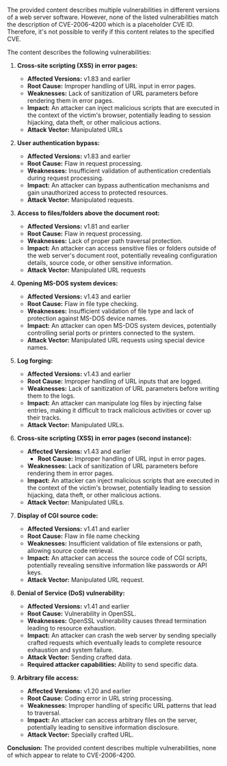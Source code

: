 The provided content describes multiple vulnerabilities in different versions of a web server software. However, none of the listed vulnerabilities match the description of CVE-2006-4200 which is a placeholder CVE ID. Therefore, it's not possible to verify if this content relates to the specified CVE.

The content describes the following vulnerabilities:

1.  **Cross-site scripting (XSS) in error pages:**
    *   **Affected Versions:** v1.83 and earlier
    *   **Root Cause:**  Improper handling of URL input in error pages.
    *   **Weaknesses:** Lack of sanitization of URL parameters before rendering them in error pages.
    *  **Impact:**  An attacker can inject malicious scripts that are executed in the context of the victim's browser, potentially leading to session hijacking, data theft, or other malicious actions.
    *   **Attack Vector:** Manipulated URLs

2.  **User authentication bypass:**
    *   **Affected Versions:** v1.83 and earlier
    *   **Root Cause:**  Flaw in request processing.
    *   **Weaknesses:** Insufficient validation of authentication credentials during request processing.
    *   **Impact:** An attacker can bypass authentication mechanisms and gain unauthorized access to protected resources.
    *   **Attack Vector:** Manipulated requests.

3.  **Access to files/folders above the document root:**
    *   **Affected Versions:** v1.81 and earlier
    *   **Root Cause:**  Flaw in request processing.
    *   **Weaknesses:** Lack of proper path traversal protection.
    *   **Impact:** An attacker can access sensitive files or folders outside of the web server's document root, potentially revealing configuration details, source code, or other sensitive information.
    *   **Attack Vector:** Manipulated URL requests

4.  **Opening MS-DOS system devices:**
    *   **Affected Versions:** v1.43 and earlier
    *   **Root Cause:**  Flaw in file type checking.
    *   **Weaknesses:**  Insufficient validation of file type and lack of protection against MS-DOS device names.
    *   **Impact:** An attacker can open MS-DOS system devices, potentially controlling serial ports or printers connected to the system.
    *   **Attack Vector:** Manipulated URL requests using special device names.

5.  **Log forging:**
    *   **Affected Versions:** v1.43 and earlier
    *  **Root Cause:** Improper handling of URL inputs that are logged.
    *   **Weaknesses:**  Lack of sanitization of URL parameters before writing them to the logs.
    *  **Impact:** An attacker can manipulate log files by injecting false entries, making it difficult to track malicious activities or cover up their tracks.
    *   **Attack Vector:** Manipulated URLs.

6.  **Cross-site scripting (XSS) in error pages (second instance):**
    *   **Affected Versions:** v1.43 and earlier
        *  **Root Cause:**  Improper handling of URL input in error pages.
    *   **Weaknesses:** Lack of sanitization of URL parameters before rendering them in error pages.
    *  **Impact:**  An attacker can inject malicious scripts that are executed in the context of the victim's browser, potentially leading to session hijacking, data theft, or other malicious actions.
    *   **Attack Vector:** Manipulated URLs.

7.  **Display of CGI source code:**
    *   **Affected Versions:** v1.41 and earlier
    *   **Root Cause:**  Flaw in file name checking
    *   **Weaknesses:** Insufficient validation of file extensions or path, allowing source code retrieval.
    *   **Impact:** An attacker can access the source code of CGI scripts, potentially revealing sensitive information like passwords or API keys.
    *  **Attack Vector:**  Manipulated URL request.

8.  **Denial of Service (DoS) vulnerability:**
    *   **Affected Versions:** v1.41 and earlier
    *   **Root Cause:** Vulnerability in OpenSSL.
    *   **Weaknesses:** OpenSSL vulnerability causes thread termination leading to resource exhaustion.
    *   **Impact:** An attacker can crash the web server by sending specially crafted requests which eventually leads to complete resource exhaustion and system failure.
    *   **Attack Vector:** Sending crafted data.
    *  **Required attacker capabilities:** Ability to send specific data.

9.  **Arbitrary file access:**
    *   **Affected Versions:** v1.20 and earlier
    *   **Root Cause:**  Coding error in URL string processing.
    *   **Weaknesses:** Improper handling of specific URL patterns that lead to traversal.
    *   **Impact:** An attacker can access arbitrary files on the server, potentially leading to sensitive information disclosure.
    *   **Attack Vector:** Specially crafted URL.

**Conclusion:** The provided content describes multiple vulnerabilities, none of which appear to relate to CVE-2006-4200.
